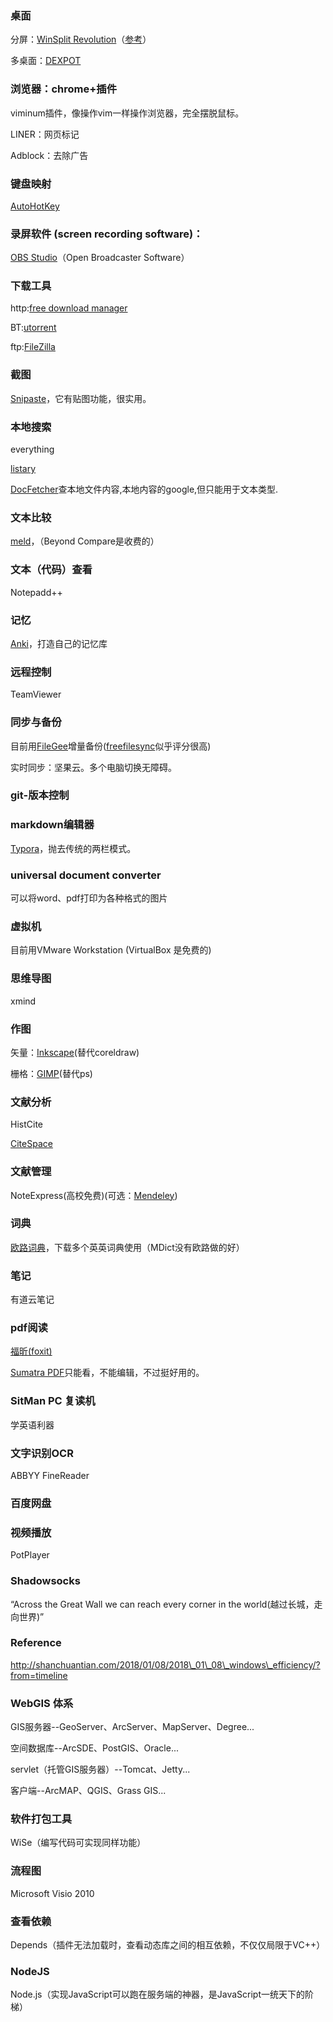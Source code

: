 
### 桌面

  分屏：[WinSplit Revolution](http://www.softpedia.com/get/System/System-Miscellaneous/WinSplit-Revolution.shtml)（[参考](https://www.online-tech-tips.com/free-software-downloads/split-or-divide-your-desktop-screen-into-multiple-parts/)）

  多桌面：[DEXPOT](http://dexpot.de/)

### 浏览器：chrome+插件

  viminum插件，像操作vim一样操作浏览器，完全摆脱鼠标。

  LINER：网页标记

  Adblock：去除广告

### 键盘映射

  [AutoHotKey](https://autohotkey.com/)

### 录屏软件 (screen recording software)：

  [OBS Studio](https://obsproject.com/)（Open Broadcaster Software）

### 下载工具

  http:[free download manager](https://www.freedownloadmanager.org/)

  BT:[utorrent](http://www.utorrent.com/)

  ftp:[FileZilla](https://filezilla-project.org/)

### 截图

  [Snipaste](https://zh.snipaste.com/)，它有贴图功能，很实用。

### 本地搜索

  everything

  [listary](http://www.listary.com/)

  [DocFetcher](http://docfetcher.sourceforge.net/en/index.html)查本地文件内容,本地内容的google,但只能用于文本类型.

### 文本比较

  [meld](http://meldmerge.org/)，（Beyond Compare是收费的）

### 文本（代码）查看

  Notepadd++

### 记忆

  [Anki](https://apps.ankiweb.net/)，打造自己的记忆库

### 远程控制

  TeamViewer

### 同步与备份

  目前用[FileGee](http://cn.filegee.com/)增量备份\([freefilesync](https://www.freefilesync.org/)似乎评分很高\)

  实时同步：坚果云。多个电脑切换无障碍。

### git-版本控制

### markdown编辑器

  [Typora](https://typora.io/)，抛去传统的两栏模式。

### universal document converter

  可以将word、pdf打印为各种格式的图片

### 虚拟机

  目前用VMware Workstation \(VirtualBox 是免费的\)

### 思维导图

  xmind

### 作图

  矢量：[Inkscape](https://inkscape.org/zh/)\(替代coreldraw\)

  栅格：[GIMP](https://www.gimp.org/)\(替代ps\)

### 文献分析

  HistCite

  [CiteSpace](http://cluster.cis.drexel.edu/~cchen/citespace/)

### 文献管理

  NoteExpress\(高校免费\)\(可选：[Mendeley](https://www.mendeley.com/)\)

### 词典

  [欧路词典](https://www.eudic.net/v4/en/app/eudic)，下载多个英英词典使用（MDict没有欧路做的好）

### 笔记

  有道云笔记

### pdf阅读

  [福昕\(foxit\)](https://www.foxitsoftware.cn/downloads/)

  [Sumatra PDF](https://www.sumatrapdfreader.org/free-pdf-reader.html)只能看，不能编辑，不过挺好用的。

### SitMan PC 复读机

  学英语利器

### 文字识别OCR

  ABBYY FineReader

### 百度网盘


### 视频播放

  PotPlayer

### Shadowsocks

  “Across the Great Wall we can reach every corner in the world\(越过长城，走向世界\)”



### Reference

http://shanchuantian.com/2018/01/08/2018\_01\_08\_windows\_efficiency/?from=timeline


### WebGIS 体系
GIS服务器--GeoServer、ArcServer、MapServer、Degree... 

空间数据库--ArcSDE、PostGIS、Oracle...

servlet（托管GIS服务器）--Tomcat、Jetty...

客户端--ArcMAP、QGIS、Grass GIS...

### 软件打包工具
WiSe（编写代码可实现同样功能）


### 流程图
Microsoft Visio 2010


### 查看依赖
Depends（插件无法加载时，查看动态库之间的相互依赖，不仅仅局限于VC++）


### NodeJS
Node.js（实现JavaScript可以跑在服务端的神器，是JavaScript一统天下的阶梯）
